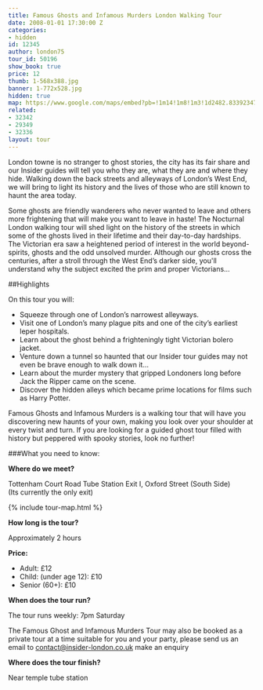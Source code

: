 ```yaml
---
title: Famous Ghosts and Infamous Murders London Walking Tour
date: 2008-01-01 17:30:00 Z
categories:
- hidden
id: 12345
author: london75
tour_id: 50196
show_book: true
price: 12
thumb: 1-568x388.jpg
banner: 1-772x528.jpg
hidden: true
map: https://www.google.com/maps/embed?pb=!1m14!1m8!1m3!1d2482.8339234717528!2d-0.1306618!3d51.5162628!3m2!1i1024!2i768!4f13.1!3m3!1m2!1s0x48761b2d6bcc0c53%3A0xc17011138a7f29da!2sTottenham+Court+Road+Station!5e0!3m2!1sen!2sus!4v1438592163974
related:
- 32342
- 29349
- 32336
layout: tour
---
```


<p class="lede">London towne is no stranger to ghost stories, the city has its fair share and our Insider guides will tell you who they are, what they are and where they hide. Walking down the back streets and alleyways of London’s West End, we will bring to light its history and the lives of those who are still known to haunt the area today.</p>

Some ghosts are friendly wanderers who never wanted to leave and others more frightening that will make you want to leave in haste! The Nocturnal London walking tour will shed light on the history of the streets in which some of the ghosts lived in their lifetime and their day-to-day hardships. The Victorian era saw a heightened period of interest in the world beyond- spirits, ghosts and the odd unsolved murder. Although our ghosts cross the centuries, after a stroll through the West End’s darker side, you'll understand why the subject excited the prim and proper Victorians…

##Highlights

On this tour you will:

- Squeeze through one of London’s narrowest alleyways.
- Visit one of London’s many plague pits and one of the city’s earliest leper hospitals.
- Learn about the ghost behind a frighteningly tight Victorian bolero jacket.
- Venture down a tunnel so haunted that our Insider tour guides may not even be brave enough to walk down it…
- Learn about the murder mystery that gripped Londoners long before Jack the Ripper came on the scene.
- Discover the hidden alleys which became prime locations for films such as Harry Potter.

<!--<img src="/wp-content/uploads/2015/08/3-944x1024.jpg" class="vc_single_image-img attachment-large" srcset="/wp-content/uploads/2015/08/3-553x600.jpg 553w, /wp-content/uploads/2015/08/3-944x1024.jpg 944w" sizes="(max-width: 944px) 100vw, 944px" />-->

Famous Ghosts and Infamous Murders is a walking tour that will have you discovering new haunts of your own, making you look over your shoulder at every twist and turn. If you are looking for a guided ghost tour filled with history but peppered with spooky stories, look no further!

###What you need to know:

**Where do we meet?**

Tottenham Court Road Tube Station Exit I, Oxford Street (South Side)<br /> (Its currently the only exit)

{% include tour-map.html %}

**How long is the tour?**

Approximately 2 hours

**Price:**

- Adult: £12
- Child: (under age 12): £10
- Senior (60+): £10

**When does the tour run?**

The tour runs weekly: 7pm Saturday

The Famous Ghost and Infamous Murders Tour may also be booked as a private tour at a time suitable for you and your party, please send us an email to <a href="mailto:contact@insider-london.co.uk">contact@insider-london.co.uk</a> make an enquiry

**Where does the tour finish?**

Near temple tube station
